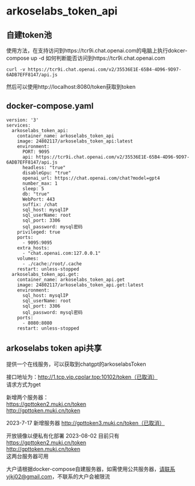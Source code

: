 # arkoselabs_token_api

## 自建token池

使用方法，在支持访问到https://tcr9i.chat.openai.com的电脑上执行dokcer-compose up -d
如何判断能否访问到https://tcr9i.chat.openai.com

```curl -v https://tcr9i.chat.openai.com/v2/35536E1E-65B4-4D96-9D97-6ADB7EFF8147/api.js```

然后可以使用http://localhost:8080/token获取到token

## docker-compose.yaml

```
version: '3'
services:
  arkoselabs_token_api:
    container_name: arkoselabs_token_api
    image: 24802117/arkoselabs_token_api:latest
    environment:
      PORT: 9095
      api: https://tcr9i.chat.openai.com/v2/35536E1E-65B4-4D96-9D97-6ADB7EFF8147/api.js
      headless: "true"
      disableGpu: "true"
      openai_url: https://chat.openai.com/chat?model=gpt4
      number_max: 1
      sleep: 5
      db: "true"
      WebPort: 443
      suffix: /chat
      sql_host: mysqlIP
      sql_userName: root
      sql_port: 3306
      sql_password: mysql密码
    privileged: true
    ports:
      - 9095:9095
    extra_hosts:
      - "chat.openai.com:127.0.0.1"
    volumes:
      - ./cache:/root/.cache
    restart: unless-stopped
  arkoselabs_token_api.get:
    container_name: arkoselabs_token_api.get
    image: 24802117/arkoselabs_token_api.get:latest
    environment:
      sql_host: mysqlIP
      sql_userName: root
      sql_port: 3306
      sql_password: mysql密码
    ports:
      - 8080:8080
    restart: unless-stopped
```

## arkoselabs token api共享
提供一个在线服务，可以获取到chatgpt的arkoselabsToken

接口地址为：http://1.tcp.vip.cpolar.top:10102/token（已取消）<br/>
请求方式为get<br/>

新增两个服务器：<br/>
https://gpttoken2.mukj.cn/token<br/>
http://gpttoken.mukj.cn/token<br/>

2023-7-17 新增服务器
http://gpttoken3.mukj.cn/token（已取消）

开放镜像以便私有化部署
 2023-08-02
目前只有
https://gpttoken2.mukj.cn/token<br/>
http://gpttoken.mukj.cn/token<br/>
这两台服务器可用

大户请根据docker-compose自建服务器，如需使用公共服务器，请联系yjkj02@gmail.com，不联系的大户会被限流
